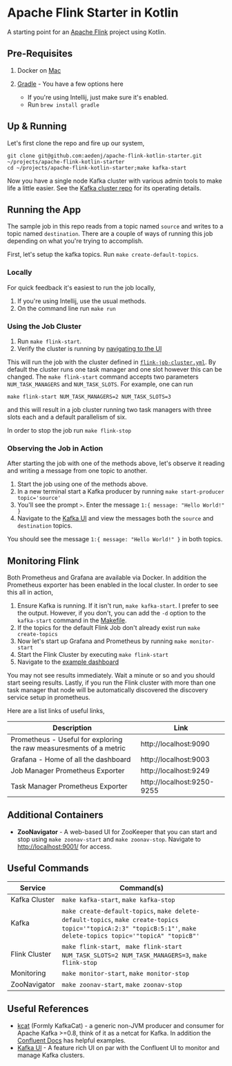 Apache Flink Starter in Kotlin 
========================
A starting point for an [Apache Flink](https://ci.apache.org/projects/flink/flink-docs-master/) project using Kotlin.

## Pre-Requisites

1. Docker on [Mac](https://download.docker.com/mac/stable/Docker.dmg)

1. [Gradle](https://gradle.org) - You have a few options here
    + If you're using Intellij, just make sure it's enabled.
    + Run `brew install gradle`

## Up & Running

Let's first clone the repo and fire up our system,

```
git clone git@github.com:aedenj/apache-flink-kotlin-starter.git ~/projects/apache-flink-kotlin-starter
cd ~/projects/apache-flink-kotlin-starter;make kafka-start 
```
Now you have a single node Kafka cluster with various admin tools to make life a little easier. See the [Kafka cluster repo](https://github.com/aedenj/kafka-cluster-starter) for its operating details.

## Running the App

The sample job in this repo reads from a topic named `source` and writes to a topic named `destination`.
There are a couple of ways of running this job depending on what you're trying to accomplish.

First, let's setup the kafka topics. Run `make create-default-topics`.

### Locally

For quick feedback it's easiest to run the job locally,

1. If you're using Intellij, use the usual methods.
2. On the command line run `make run`

### Using the Job Cluster

1. Run `make flink-start`. 
2. Verify the cluster is running by [navigating to the UI](http://localhost:8081/)

This will run the job with the cluster defined in [`flink-job-cluster.yml`](https://github.com/aedenj/apache-flink-kotlin-starter/blob/main/docker/flink-job-cluster.yml). 
By default the cluster runs one task manager and one slot however this can be changed. The `make flink-start` 
command accepts two parameters `NUM_TASK_MANAGERS` and `NUM_TASK_SLOTS`. For example, one can run

```
make flink-start NUM_TASK_MANAGERS=2 NUM_TASK_SLOTS=3 
```

and this will result in a job cluster running two task managers with three slots each and a default parallelism of six.

In order to stop the job run `make flink-stop`

### Observing the Job in Action

After starting the job with one of the methods above, let's observe it reading and writing a message from one topic to another.

1. Start the job using one of the methods above.
2. In a new terminal start a Kafka producer by running `make start-producer topic='source'`
3. You'll see the prompt `>`. Enter the message `1:{ message: "Hello World!" }`
4. Navigate to the [Kafka UI](http://localhost:8001/) and view the messages both the `source` and `destination` topics. 

You should see the message `1:{ message: "Hello World!" }` in both topics.

## Monitoring Flink

Both Prometheus and Grafana are available via Docker. In addition the Prometheus exporter has been enabled in the 
local cluster. In order to see this all in action,

1. Ensure Kafka is running. If it isn't run, `make kafka-start`. I prefer to see the output. However, if you don't, 
   you can add the `-d` option to the `kafka-start` command in the [Makefile](https://github.com/aedenj/apache-flink-kotlin-starter/blob/main/Makefile#L21).
2. If the topics for the default Flink Job don't already exist run `make create-topics`
3. Now let's start up Grafana and Prometheus by running `make monitor-start`
4. Start the Flink Cluster by executing `make flink-start`
5. Navigate to the [example dashboard](http://localhost:9003/d/wKbnD5Gnk/flink?orgId=1)

You may not see results immediately. Wait a minute or so and you should start seeing results. Lastly, if you run
the Flink cluster with more than one task manager that node will be automatically discovered the discovery
service setup in prometheus.

Here are a list links of useful links,

| Description                                                         | Link                       |
|---------------------------------------------------------------------|----------------------------|
| Prometheus - Useful for exploring the raw measuresments of a metric | http://localhost:9090      |
| Grafana - Home of all the dashboard                                 | http://localhost:9003      |
| Job Manager Prometheus Exporter                                     | http://localhost:9249      |
| Task Manager Prometheus Exporter                                    | http://localhost:9250-9255 |

## Additional Containers

- **ZooNavigator** - A web-based UI for ZooKeeper that you can start and stop using `make zoonav-start` and 
  `make zoonav-stop`. Navigate to [http://localhost:9001/](http://localhost:9001/) for access. 
 
## Useful Commands

| Service       | Command(s)                                                                                                                                                      |
|---------------|-----------------------------------------------------------------------------------------------------------------------------------------------------------------|
| Kafka Cluster | `make kafka-start`, `make kafka-stop`                                                                                                                           |
 | Kafka        | `make create-default-topics`, `make delete-default-topics`, `make create-topics topic='"topicA:2:3" "topicB:5:1"'`, `make delete-topics topic='"topicA" "topicB"'` |
| Flink Cluster | `make flink-start`, ` make flink-start NUM_TASK_SLOTS=2 NUM_TASK_MANAGERS=3`, `make flink-stop`                                                                 |
| Monitoring | `make monitor-start`, `make monitor-stop`                                                                                                                       |
| ZooNavigator | `make zoonav-start`, `make zoonav-stop`                                                                                                                         |


## Useful References

- [kcat](https://github.com/edenhill/kcat#running-in-docker) (Formly KafkaCat) - a generic non-JVM producer and consumer
  for Apache Kafka >=0.8, think of it as a netcat for Kafka. In addition the [Confluent Docs](https://docs.confluent.io/4.0.1/app-development/kafkacat-usage.html#) 
  has helpful examples.
- [Kafka UI](https://github.com/provectus/kafka-ui) - A feature rich UI on par with the Confluent UI to monitor and 
  manage Kafka clusters.
